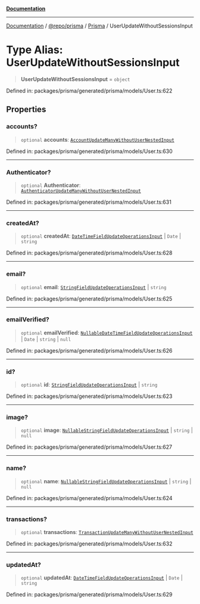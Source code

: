 [**Documentation**](../../../../../README.md)

***

[Documentation](../../../../../README.md) / [@repo/prisma](../../../README.md) / [Prisma](../README.md) / UserUpdateWithoutSessionsInput

# Type Alias: UserUpdateWithoutSessionsInput

> **UserUpdateWithoutSessionsInput** = `object`

Defined in: packages/prisma/generated/prisma/models/User.ts:622

## Properties

### accounts?

> `optional` **accounts**: [`AccountUpdateManyWithoutUserNestedInput`](AccountUpdateManyWithoutUserNestedInput.md)

Defined in: packages/prisma/generated/prisma/models/User.ts:630

***

### Authenticator?

> `optional` **Authenticator**: [`AuthenticatorUpdateManyWithoutUserNestedInput`](AuthenticatorUpdateManyWithoutUserNestedInput.md)

Defined in: packages/prisma/generated/prisma/models/User.ts:631

***

### createdAt?

> `optional` **createdAt**: [`DateTimeFieldUpdateOperationsInput`](DateTimeFieldUpdateOperationsInput.md) \| `Date` \| `string`

Defined in: packages/prisma/generated/prisma/models/User.ts:628

***

### email?

> `optional` **email**: [`StringFieldUpdateOperationsInput`](StringFieldUpdateOperationsInput.md) \| `string`

Defined in: packages/prisma/generated/prisma/models/User.ts:625

***

### emailVerified?

> `optional` **emailVerified**: [`NullableDateTimeFieldUpdateOperationsInput`](NullableDateTimeFieldUpdateOperationsInput.md) \| `Date` \| `string` \| `null`

Defined in: packages/prisma/generated/prisma/models/User.ts:626

***

### id?

> `optional` **id**: [`StringFieldUpdateOperationsInput`](StringFieldUpdateOperationsInput.md) \| `string`

Defined in: packages/prisma/generated/prisma/models/User.ts:623

***

### image?

> `optional` **image**: [`NullableStringFieldUpdateOperationsInput`](NullableStringFieldUpdateOperationsInput.md) \| `string` \| `null`

Defined in: packages/prisma/generated/prisma/models/User.ts:627

***

### name?

> `optional` **name**: [`NullableStringFieldUpdateOperationsInput`](NullableStringFieldUpdateOperationsInput.md) \| `string` \| `null`

Defined in: packages/prisma/generated/prisma/models/User.ts:624

***

### transactions?

> `optional` **transactions**: [`TransactionUpdateManyWithoutUserNestedInput`](TransactionUpdateManyWithoutUserNestedInput.md)

Defined in: packages/prisma/generated/prisma/models/User.ts:632

***

### updatedAt?

> `optional` **updatedAt**: [`DateTimeFieldUpdateOperationsInput`](DateTimeFieldUpdateOperationsInput.md) \| `Date` \| `string`

Defined in: packages/prisma/generated/prisma/models/User.ts:629
